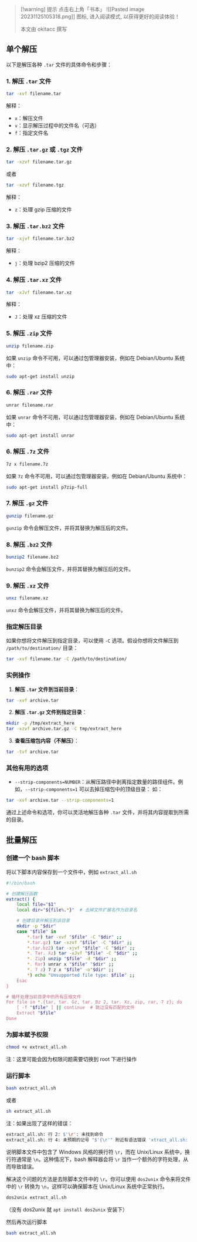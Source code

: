 
>[!warning] 提示
>点击右上角「书本」 ![[Pasted image 20231125105318.png]] 图标, 进入阅读模式, 以获得更好的阅读体验！
>
>本文由 okitacc 撰写


## 单个解压

以下是解压各种 `.tar` 文件的具体命令和步骤：

### 1. 解压 `.tar` 文件

```bash
tar -xvf filename.tar
```

解释：
- `x`：解压文件
- `v`：显示解压过程中的文件名（可选）
- `f`：指定文件名

### 2. 解压 `.tar.gz` 或 `.tgz` 文件

```bash
tar -xzvf filename.tar.gz
```

或者

```bash
tar -xzvf filename.tgz
```

解释：
- `z`：处理 gzip 压缩的文件

### 3. 解压 `.tar.bz2` 文件

```bash
tar -xjvf filename.tar.bz2
```

解释：
- `j`：处理 bzip2 压缩的文件

### 4. 解压 `.tar.xz` 文件

```bash
tar -xJvf filename.tar.xz
```

解释：
- `J`：处理 xz 压缩的文件

### 5. 解压 `.zip` 文件

```bash
unzip filename.zip
```

如果 `unzip` 命令不可用，可以通过包管理器安装，例如在 Debian/Ubuntu 系统中：


```bash
sudo apt-get install unzip
```

### 6. 解压 `.rar` 文件

```bash
unrar filename.rar
```
如果 `unrar` 命令不可用，可以通过包管理器安装，例如在 Debian/Ubuntu 系统中：

```bash
sudo apt-get install unrar
```

### 6. 解压 `.7z` 文件

```bash
7z x filename.7z
```

如果 `7z` 命令不可用，可以通过包管理器安装，例如在 Debian/Ubuntu 系统中：

```bash
sudo apt-get install p7zip-full
```

### 7. 解压 `.gz` 文件

```bash
gunzip filename.gz
```

`gunzip` 命令会解压文件，并将其替换为解压后的文件。

### 8. 解压 `.bz2` 文件

```bash
bunzip2 filename.bz2
```

`bunzip2` 命令会解压文件，并将其替换为解压后的文件。

### 9. 解压 `.xz` 文件

```bash
unxz filename.xz
```

`unxz` 命令会解压文件，并将其替换为解压后的文件。

### 指定解压目录

如果你想将文件解压到指定目录，可以使用 `-C` 选项。假设你想将文件解压到 `/path/to/destination/` 目录：

```bash
tar -xvf filename.tar -C /path/to/destination/
```

### 实例操作

1. **解压 `.tar` 文件到当前目录**：
```bash
tar -xvf archive.tar
```
2. **解压 `.tar.gz` 文件到指定目录**：
```bash
mkdir -p /tmp/extract_here
tar -xzvf archive.tar.gz -C tmp/extract_here
```
3. **查看压缩包内容（不解压）**：
```bash
tar -tvf archive.tar
```
   
### 其他有用的选项

- `--strip-components=NUMBER`：从解压路径中剥离指定数量的路径组件。例如，`--strip-components=1` 可以去掉压缩包中的顶级目录：
如：
```bash
tar -xvf archive.tar --strip-components=1
```

通过上述命令和选项，你可以灵活地解压各种 `.tar` 文件，并将其内容提取到所需的目录。

## 批量解压

### 创建一个 bash 脚本

将以下脚本内容保存到一个文件中，例如 `extract_all.sh`

```bash
#!/bin/bash

# 创建解压函数
extract() {
    local file="$1"
    local dir="${file%.*}"  # 去掉文件扩展名作为目录名

    # 创建目录并解压到该目录
    mkdir -p "$dir"
    case "$file" in
        *.tar) tar -xvf "$file" -C "$dir" ;;
        *.tar.gz) tar -xzvf "$file" -C "$dir" ;;
        *.tar.bz2) tar -xjvf "$file" -C "$dir" ;;
        *. Tar. Xz) tar -xJvf "$file" -C "$dir" ;;
        *. Zip) unzip "$file" -d "$dir" ;;
        *. Rar) unrar x "$file" "$dir" ;;
        *. 7 z) 7 z x "$file" -o"$dir" ;;
        *) echo "Unsupported file type: $file" ;;
    Esac
}

# 循环处理当前目录中的所有压缩文件
For file in *.{tar, tar. Gz, tar. Bz 2, tar. Xz, zip, rar, 7 z}; do
    [ -f "$file" ] || continue  # 跳过没有匹配的文件
    Extract "$file"
Done
```

### 为脚本赋予权限

```bash
chmod +x extract_all.sh
```
注：这里可能会因为权限问题需要切换到 root 下进行操作

### 运行脚本

```bash
bash extract_all.sh
```

或者

```bash
sh extract_all.sh
```

注：如果出现了这样的错误：

```bash
extract_all.sh: 行 2: $'\r': 未找到命令 
extract_all.sh: 行 4: 未预期的记号 "$'{\r'" 附近有语法错误 'xtract_all.sh: 行 4: `extract() {
```

说明脚本文件中包含了 Windows 风格的换行符 `\r`，而在 Unix/Linux 系统中，换行符通常是 `\n`。这种情况下，bash 解释器会将 `\r` 当作一个额外的字符处理，从而导致错误。

解决这个问题的方法是去除脚本文件中的 `\r`。你可以使用 `dos2unix` 命令来将文件中的 `\r` 转换为 `\n`，这样可以确保脚本在 Unix/Linux 系统中正常执行。

```bash
dos2unix extract_all.sh
```

（没有 dos2unix 就 `apt install dos2unix` 安装下）

然后再次运行脚本
```bash
bash extract_all.sh
```
